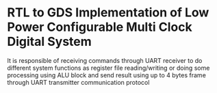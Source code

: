 # RTL to GDS Implementation of Low Power Configurable Multi Clock Digital System

It is responsible of receiving commands through UART receiver to do different system functions as register file reading/writing or doing some processing using ALU block and send result using up to 4 bytes frame through UART transmitter communication protocol
